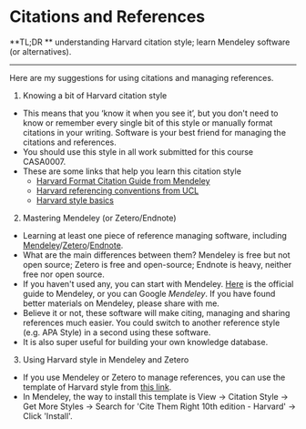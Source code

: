 # Citations and References

**TL;DR ** understanding Harvard citation style; learn Mendeley software (or alternatives).

---

Here are my suggestions for using citations and managing references.

1. Knowing a bit of Harvard citation style

- This means that you ‘know it when you see it’, but you don't need to know or remember every single bit of this style or manually format citations in your writing. Software is your best friend for managing the citations and references.
- You should use this style in all work submitted for this course CASA0007. 
- These are some links that help you learn this citation style
  - [Harvard Format Citation Guide from Mendeley](https://www.mendeley.com/guides/harvard-citation-guide)
  - [Harvard referencing conventions from UCL](https://library-guides.ucl.ac.uk/referencing-plagiarism/harvard)
  - [Harvard style basics](https://www.wlv.ac.uk/lib/media/departments/lis/skills/study-guides/LS134-Harvard-Quick-Guide-2018.pdf)
2. Mastering Mendeley (or Zetero/Endnote)
- Learning at least one piece of reference managing software, including [Mendeley](https://www.mendeley.com/)/[Zetero](https://www.zotero.org/)/[Endnote](https://endnote.com/).
- What are the main differences between them? Mendeley is free but not open source; Zetero is free and open-source; Endnote is heavy, neither free nor open source. 
- If you haven't used any, you can start with Mendeley. [Here](https://www.mendeley.com/guides/) is the official guide to Mendeley, or you can Google *Mendeley*. If you have found better materials on Mendeley, please share with me. 
- Believe it or not, these software will make citing, managing and sharing references much easier. You could switch to another reference style (e.g. APA Style) in a second using these software.
- It is also super useful for building your own knowledge database.

3. Using Harvard style in Mendeley and Zetero

- If you use Mendeley or Zetero to manage references, you can use the template of Harvard style from [this link](http://www.zotero.org/styles/ucl-institute-of-education-harvard).
- In Mendeley, the way to install this template is View -> Citation Style -> Get More Styles -> Search for 'Cite Them Right 10th edition - Harvard' -> Click 'Install'.

